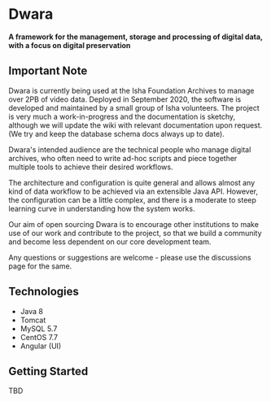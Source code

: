 # Dwara

**A framework for the management, storage and processing of digital data, with a focus on digital preservation**

## Important Note
Dwara is currently being used at the Isha Foundation Archives to manage over 2PB of video data. Deployed in September 2020, the software is developed and maintained by a small group of Isha volunteers. The project is very much a work-in-progress and the documentation is sketchy, although we will update the wiki with relevant documentation upon request. (We try and keep the database schema docs always up to date). 

Dwara's intended audience are the technical people who manage digital archives, who often need to write ad-hoc scripts and piece together multiple tools to achieve their desired workflows. 

The architecture and configuration is quite general and allows almost any kind of data workflow to be achieved via an extensible Java API. However, the configuration can be a little complex, and there is a moderate to steep learning curve in understanding how the system works.

Our aim of open sourcing Dwara is to encourage other institutions to make use of our work and contribute to the project, so that we build a community and become less dependent on our core development team.

Any questions or suggestions are welcome - please use the discussions page for the same.

## Technologies
- Java 8
- Tomcat
- MySQL 5.7
- CentOS 7.7
- Angular (UI)

## Getting Started
TBD

